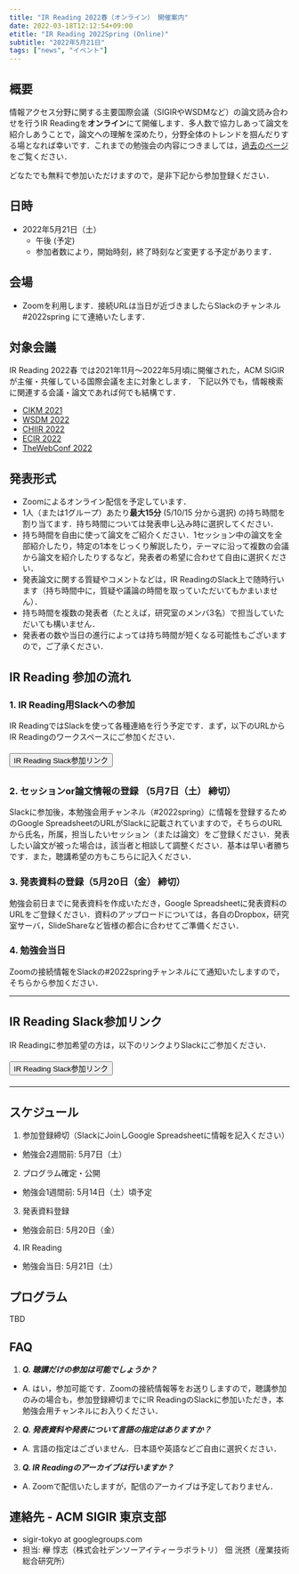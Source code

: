 ```yaml
---
title: "IR Reading 2022春（オンライン） 開催案内"
date: 2022-03-18T12:12:54+09:00
etitle: "IR Reading 2022Spring (Online)"
subtitle: "2022年5月21日"
tags: ["news", "イベント"]
---
```


## 概要
情報アクセス分野に関する主要国際会議（SIGIRやWSDMなど）の論文読み合わせを行うIR Readingを**オンライン**にて開催します．多人数で協力しあって論文を紹介しあうことで，論文への理解を深めたり，分野全体のトレンドを掴んだりする場となれば幸いです．これまでの勉強会の内容につきましては，[過去のページ](https://sigir.jp/post/2021-10-30-irreading_2021fall/)をご覧ください．

どなたでも無料で参加いただけますので，是非下記から参加登録ください．

## 日時
- 2022年5月21日（土）
  <!-- - 13:00 - 16:55 [プログラム](#program) -->
  - 午後 (予定)
  - 参加者数により，開始時刻，終了時刻など変更する予定があります．

## 会場
- Zoomを利用します．接続URLは当日が近づきましたらSlackのチャンネル #2022spring にて連絡いたします．

## 対象会議
IR Reading 2022春 では2021年11月〜2022年5月頃に開催された，ACM SIGIRが主催・共催している国際会議を主に対象とします．
下記以外でも，情報検索に関連する会議・論文であれば何でも結構です．

- [CIKM 2021](https://www.cikm2021.org/)
- [WSDM 2022](http://www.wsdm-conference.org/2022/)
- [CHIIR 2022](https://ai.ur.de/chiir2022/)
- [ECIR 2022](https://www.ecir2022.eu/)
- [TheWebConf 2022](https://www2022.thewebconf.org/)

## 発表形式
- Zoomによるオンライン配信を予定しています．
- 1人（または1グループ）あたり**最大15分** (5/10/15 分から選択) の持ち時間を割り当てます．持ち時間については発表申し込み時に選択してください．
- 持ち時間を自由に使って論文をご紹介ください．1セッション中の論文を全部紹介したり，特定の1本をじっくり解説したり，テーマに沿って複数の会議から論文を紹介したりするなど，発表者の希望に合わせて自由に選択ください．
- 発表論文に関する質疑やコメントなどは，IR ReadingのSlack上で随時行います（持ち時間中に，質疑や議論の時間を取っていただいてもかまいません）．
- 持ち時間を複数の発表者（たとえば，研究室のメンバ3名）で担当していただいても構いません．
- 発表者の数や当日の進行によっては持ち時間が短くなる可能性もございますので，ご了承ください．

## IR Reading 参加の流れ

### 1. IR Reading用Slackへの参加
IR ReadingではSlackを使って各種連絡を行う予定です．まず，以下のURLからIR Readingのワークスペースにご参加ください．

<div class="text-center" style="margin-top:20px; margin-bottom:30px">
<a href="https://join.slack.com/t/ir-reading/shared_invite/enQtMzgzOTEwNTIyNjQwLTQ1MTE4NTM3ZmFlZmM5YWIyYjRhMGRiNTNmZTM2ZjVmODEwY2YwMzExNWVjZTc5MDQ2NDA5MWQwNTMyZjUyMTY" target="_blank">
<button type="button" class="btn btn-success btn-lg">
IR Reading Slack参加リンク
</button>
</a>
</div>

### 2. セッションor論文情報の登録 （5月7日（土） 締切）

Slackに参加後，本勉強会用チャンネル（#2022spring）に情報を登録するためのGoogle SpreadsheetのURLがSlackに記載されていますので，そちらのURLから氏名，所属，担当したいセッション（または論文）をご登録ください．発表したい論文が被った場合は，該当者と相談して調整ください．基本は早い者勝ちです．また，聴講希望の方もこちらに記入ください．

### 3. 発表資料の登録（5月20日（金） 締切）

勉強会前日までに発表資料を作成いただき，Google Spreadsheetに発表資料のURLをご登録ください．資料のアップロードについては，各自のDropbox，研究室サーバ，SlideShareなど皆様の都合に合わせてご準備ください．

### 4. 勉強会当日

Zoomの接続情報をSlackの#2022springチャンネルにて通知いたしますので，そちらから参加ください．

---


## IR Reading Slack参加リンク

IR Readingに参加希望の方は，以下のリンクよりSlackにご参加ください．

<div class="text-center" style="margin-top:20px; margin-bottom:20px">
<a href="https://join.slack.com/t/ir-reading/shared_invite/enQtMzgzOTEwNTIyNjQwLTQ1MTE4NTM3ZmFlZmM5YWIyYjRhMGRiNTNmZTM2ZjVmODEwY2YwMzExNWVjZTc5MDQ2NDA5MWQwNTMyZjUyMTY" target="_blank">
<button type="button" class="btn btn-success btn-lg">
IR Reading Slack参加リンク
</button>
</a>
</div>

---

## スケジュール
1. 参加登録締切（SlackにJoinしGoogle Spreadsheetに情報を記入ください）
  - 勉強会2週間前: 5月7日（土）
2. プログラム確定・公開
 - 勉強会1週間前: 5月14日（土）頃予定
3. 発表資料登録
 - 勉強会前日: 5月20日（金）
4. IR Reading
 - 勉強会当日: 5月21日（土）

<span id="program"></span>
## プログラム
TBD

## FAQ

1. ***Q. 聴講だけの参加は可能でしょうか？***  
 - A. はい，参加可能です．Zoomの接続情報等をお送りしますので，聴講参加のみの場合も，参加登録締切までにIR ReadingのSlackに参加いただき，本勉強会用チャンネルにお入りください．

2. ***Q. 発表資料や発表について言語の指定はありますか？***
 - A. 言語の指定はございません．日本語や英語などご自由に選択ください．

3. ***Q. IR Readingのアーカイブは行いますか？***
 - A. Zoomで配信いたしますが，配信のアーカイブは予定しておりません．

## 連絡先 - ACM SIGIR 東京支部
   - sigir-tokyo at googlegroups.com
   - 担当: 欅 惇志（株式会社デンソーアイティーラボラトリ） 佃 洸摂（産業技術総合研究所）
